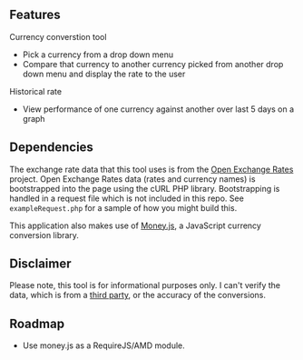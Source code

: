 ## Features 

Currency converstion tool
- Pick a currency from a drop down menu
- Compare that currency to another currency picked from another drop down menu and display the rate to the user


Historical rate 
- View performance of one currency against another over last 5 days on a graph

## Dependencies

The exchange rate data that this tool uses is from the <a href="https://openexchangerates.org/">Open Exchange Rates</a> project. Open Exchange Rates data 
(rates and currency names) is bootstrapped into the page using the cURL PHP library. Bootstrapping is handled in a request file which is not included in this repo. See
`exampleRequest.php` for a sample of how you might build this. 

This application also makes use of <a href="https://josscrowcroft.github.io/money.js/">Money.js</a>, a JavaScript currency conversion library. 

## Disclaimer
Please note, this tool is for informational purposes only. I can't verify the data, which is from a <a href="https://openexchangerates.org/">third party</a>, or the accuracy of the conversions. 

## Roadmap 
- Use money.js as a RequireJS/AMD module.

